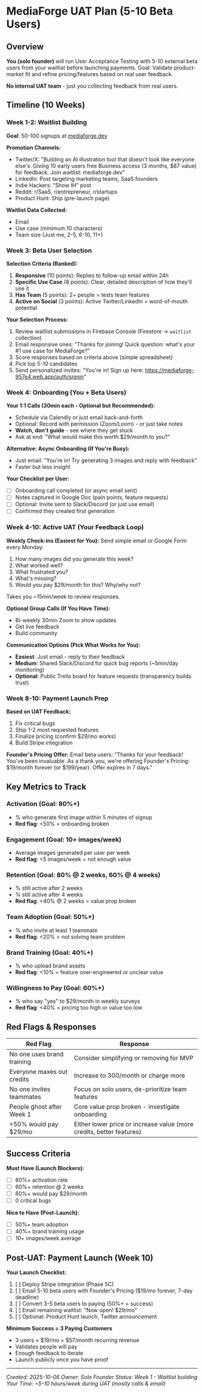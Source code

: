 # MediaForge UAT Plan (5-10 Beta Users)

## Overview
**You (solo founder)** will run User Acceptance Testing with 5-10 external beta users from your waitlist before launching payments. Goal: Validate product-market fit and refine pricing/features based on real user feedback.

**No internal UAT team** - just you collecting feedback from real users.

## Timeline (10 Weeks)

### Week 1-2: Waitlist Building
**Goal**: 50-100 signups at [mediaforge.dev](https://mediaforge.dev)

**Promotion Channels:**
- Twitter/X: "Building an AI illustration tool that doesn't look like everyone else's. Giving 10 early users free Business access (3 months, $87 value) for feedback. Join waitlist: mediaforge.dev"
- LinkedIn: Post targeting marketing teams, SaaS founders
- Indie Hackers: "Show IH" post
- Reddit: r/SaaS, r/entrepreneur, r/startups
- Product Hunt: Ship (pre-launch page)

**Waitlist Data Collected:**
- Email
- Use case (minimum 10 characters)
- Team size (Just me, 2-5, 6-10, 11+)

### Week 3: Beta User Selection

**Selection Criteria (Ranked):**
1. **Responsive** (10 points): Replies to follow-up email within 24h
2. **Specific Use Case** (8 points): Clear, detailed description of how they'll use it
3. **Has Team** (5 points): 2+ people = tests team features
4. **Active on Social** (3 points): Active Twitter/LinkedIn = word-of-mouth potential

**Your Selection Process:**
1. Review waitlist submissions in Firebase Console (Firestore → `waitlist` collection)
2. Email responsive ones: "Thanks for joining! Quick question: what's your #1 use case for MediaForge?"
3. Score responses based on criteria above (simple spreadsheet)
4. Pick top 5-10 candidates
5. Send personalized invites: "You're in! Sign up here: https://mediaforge-957e4.web.app/auth/signin"

### Week 4: Onboarding (You + Beta Users)

**Your 1:1 Calls (30min each - Optional but Recommended):**
- Schedule via Calendly or just email back-and-forth
- Optional: Record with permission (Zoom/Loom) - or just take notes
- **Watch, don't guide** - see where they get stuck
- Ask at end: "What would make this worth $29/month to you?"

**Alternative: Async Onboarding (If You're Busy):**
- Just email: "You're in! Try generating 3 images and reply with feedback"
- Faster but less insight

**Your Checklist per User:**
- [ ] Onboarding call completed (or async email sent)
- [ ] Notes captured in Google Doc (pain points, feature requests)
- [ ] Optional: Invite sent to Slack/Discord (or just use email)
- [ ] Confirmed they created first generation

### Week 4-10: Active UAT (Your Feedback Loop)

**Weekly Check-ins (Easiest for You):**
Send simple email or Google Form every Monday:
1. How many images did you generate this week?
2. What worked well?
3. What frustrated you?
4. What's missing?
5. Would you pay $29/month for this? Why/why not?

Takes you ~15min/week to review responses.

**Optional Group Calls (If You Have Time):**
- Bi-weekly 30min Zoom to show updates
- Get live feedback
- Build community

**Communication Options (Pick What Works for You):**
- **Easiest**: Just email - reply to their feedback
- **Medium**: Shared Slack/Discord for quick bug reports (~5min/day monitoring)
- **Optional**: Public Trello board for feature requests (transparency builds trust)

### Week 8-10: Payment Launch Prep

**Based on UAT Feedback:**
1. Fix critical bugs
2. Ship 1-2 most requested features
3. Finalize pricing (confirm $29/mo works)
4. Build Stripe integration

**Founder's Pricing Offer:**
Email beta users: "Thanks for your feedback! You've been invaluable. As a thank you, we're offering Founder's Pricing: $19/month forever (or $199/year). Offer expires in 7 days."

## Key Metrics to Track

### Activation (Goal: 80%+)
- % who generate first image within 5 minutes of signup
- **Red flag**: <50% = onboarding broken

### Engagement (Goal: 10+ images/week)
- Average images generated per user per week
- **Red flag**: <5 images/week = not enough value

### Retention (Goal: 80% @ 2 weeks, 60% @ 4 weeks)
- % still active after 2 weeks
- % still active after 4 weeks
- **Red flag**: <40% @ 2 weeks = value prop broken

### Team Adoption (Goal: 50%+)
- % who invite at least 1 teammate
- **Red flag**: <20% = not solving team problem

### Brand Training (Goal: 40%+)
- % who upload brand assets
- **Red flag**: <10% = feature over-engineered or unclear value

### Willingness to Pay (Goal: 60%+)
- % who say "yes" to $29/month in weekly surveys
- **Red flag**: <40% = pricing too high or value too low

## Red Flags & Responses

| Red Flag | Response |
|----------|----------|
| No one uses brand training | Consider simplifying or removing for MVP |
| Everyone maxes out credits | Increase to 300/month or charge more |
| No one invites teammates | Focus on solo users, de-prioritize team features |
| People ghost after Week 1 | Core value prop broken - investigate onboarding |
| <50% would pay $29/mo | Either lower price or increase value (more credits, better features) |

## Success Criteria

**Must Have (Launch Blockers):**
- [ ] 80%+ activation rate
- [ ] 60%+ retention @ 2 weeks
- [ ] 60%+ would pay $29/month
- [ ] 0 critical bugs

**Nice to Have (Post-Launch):**
- [ ] 50%+ team adoption
- [ ] 40%+ brand training usage
- [ ] 10+ images/week average

## Post-UAT: Payment Launch (Week 10)

**Your Launch Checklist:**
1. [ ] Deploy Stripe integration (Phase 5C)
2. [ ] Email 5-10 beta users with Founder's Pricing ($19/mo forever, 7-day deadline)
3. [ ] Convert 3-5 beta users to paying (50%+ = success)
4. [ ] Email remaining waitlist: "Now open! $29/mo"
5. [ ] Optional: Product Hunt launch, Twitter announcement

**Minimum Success = 3 Paying Customers**
- 3 users × $19/mo = $57/month recurring revenue
- Validates people will pay
- Enough feedback to iterate
- Launch publicly once you have proof

---

*Created: 2025-10-06*
*Owner: Solo Founder*
*Status: Week 1 - Waitlist building*
*Your Time: ~5-10 hours/week during UAT (mostly calls & email)*
